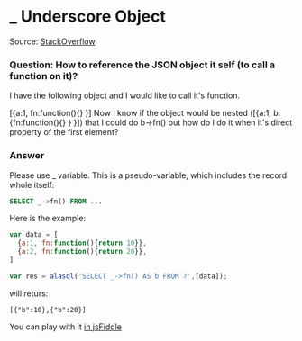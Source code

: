 # _ Underscore Object

Source: [StackOverflow](http://stackoverflow.com/questions/34856054/alasql-how-to-reference-the-json-object-it-self-to-call-a-function-on-it/34863069#34863069)
### Question: How to reference the JSON object it self (to call a function on it)?

I have the following object and I would like to call it's function.

[{a:1, fn:function(){} }]
Now I know if the object would be nested ([{a:1, b:{fn:function(){} } }]) that I could do b->fn() but how do I do it when it's direct property of the first element?

### Answer
Please use _ variable. This is a pseudo-variable, which includes the record whole itself:
```sql
SELECT _->fn() FROM ...
```
Here is the example:
```js
var data = [
  {a:1, fn:function(){return 10}},
  {a:2, fn:function(){return 20}},
]

var res = alasql('SELECT _->fn() AS b FROM ?',[data]);
```
will returs:
```
[{"b":10},{"b":20}]
```
You can play with it [in jsFiddle](http://jsfiddle.net/agershun/ws0vewj0/5/)

